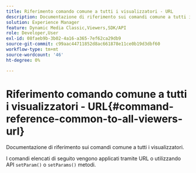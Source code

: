 ```yaml
---
title: Riferimento comando comune a tutti i visualizzatori - URL
description: Documentazione di riferimento sui comandi comune a tutti i visualizzatori.
solution: Experience Manager
feature: Dynamic Media Classic,Viewers,SDK/API
role: Developer,User
exl-id: 08faeb9b-3b02-4a16-a365-7ef62ca29db9
source-git-commit: c99aac44711852d8ac661878e11ce0b19d3dbf60
workflow-type: tm+mt
source-wordcount: '46'
ht-degree: 0%

---
```


# Riferimento comando comune a tutti i visualizzatori - URL{#command-reference-common-to-all-viewers-url}

Documentazione di riferimento sui comandi comune a tutti i visualizzatori.

I comandi elencati di seguito vengono applicati tramite URL o utilizzando API `setParam()` o `setParams()` metodi.

